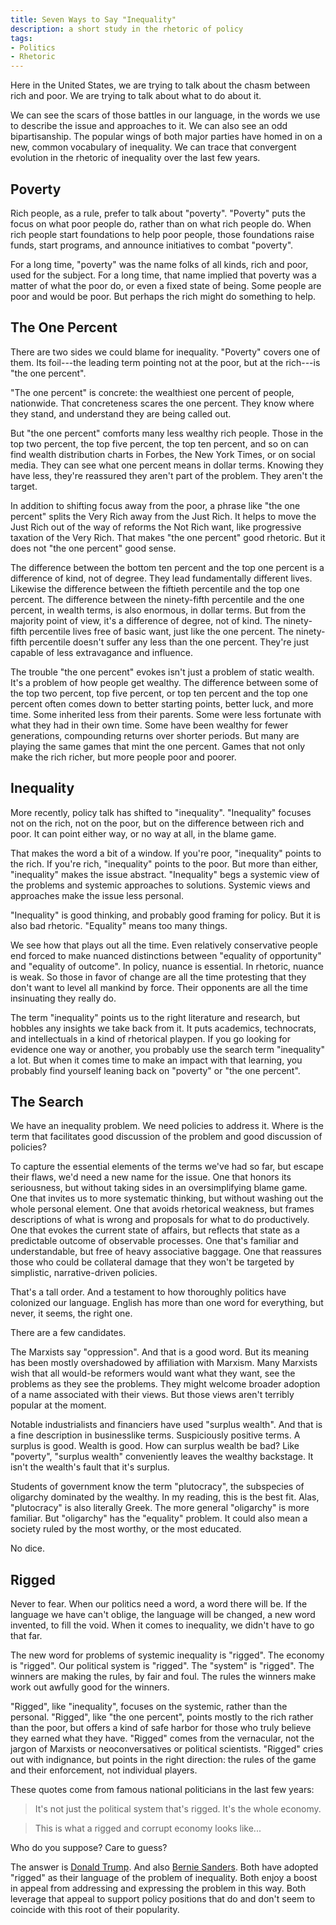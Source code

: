 ```yaml
---
title: Seven Ways to Say "Inequality"
description: a short study in the rhetoric of policy
tags:
- Politics
- Rhetoric
---
```


Here in the United States, we are trying to talk about the chasm between rich and poor.  We are trying to talk about what to do about it.

We can see the scars of those battles in our language, in the words we use to describe the issue and approaches to it.  We can also see an odd bipartisanship.  The popular wings of both major parties have homed in on a new, common vocabulary of inequality.  We can trace that convergent evolution in the rhetoric of inequality over the last few years.

## Poverty

Rich people, as a rule, prefer to talk about "poverty".  "Poverty" puts the focus on what poor people do, rather than on what rich people do.  When rich people start foundations to help poor people, those foundations raise funds, start programs, and announce initiatives to combat "poverty".

For a long time, "poverty" was the name folks of all kinds, rich and poor, used for the subject.  For a long time, that name implied that poverty was a matter of what the poor do, or even a fixed state of being.  Some people are poor and would be poor.  But perhaps the rich might do something to help.

## The One Percent

There are two sides we could blame for inequality.  "Poverty" covers one of them.  Its foil---the leading term pointing not at the poor, but at the rich---is "the one percent".

"The one percent" is concrete: the wealthiest one percent of people, nationwide.  That concreteness scares the one percent.  They know where they stand, and understand they are being called out.

But "the one percent" comforts many less wealthy rich people.  Those in the top two percent, the top five percent, the top ten percent, and so on can find wealth distribution charts in Forbes, the New York Times, or on social media.  They can see what one percent means in dollar terms.  Knowing they have less, they're reassured they aren't part of the problem.  They aren't the target.

In addition to shifting focus away from the poor, a phrase like "the one percent" splits the Very Rich away from the Just Rich.  It helps to move the Just Rich out of the way of reforms the Not Rich want, like progressive taxation of the Very Rich.  That makes "the one percent" good rhetoric.  But it does not "the one percent" good sense.

The difference between the bottom ten percent and the top one percent is a difference of kind, not of degree.  They lead fundamentally different lives.  Likewise the difference between the fiftieth percentile and the top one percent.  The difference between the ninety-fifth percentile and the one percent, in wealth terms, is also enormous, in dollar terms.  But from the majority point of view, it's a difference of degree, not of kind.  The ninety-fifth percentile lives free of basic want, just like the one percent.  The ninety-fifth percentile doesn't suffer any less than the one percent.  They're just capable of less extravagance and influence.

The trouble "the one percent" evokes isn't just a problem of static wealth.  It's a problem of how people get wealthy.  The difference between some of the top two percent, top five percent, or top ten percent and the top one percent often comes down to better starting points, better luck, and more time.  Some inherited less from their parents.  Some were less fortunate with what they had in their own time.  Some have been wealthy for fewer generations, compounding returns over shorter periods.  But many are playing the same games that mint the one percent.  Games that not only make the rich richer, but more people poor and poorer.

## Inequality

More recently, policy talk has shifted to "inequality".  "Inequality" focuses not on the rich, not on the poor, but on the difference between rich and poor.  It can point either way, or no way at all, in the blame game.

That makes the word a bit of a window.  If you're poor, "inequality" points to the rich.  If you're rich, "inequality" points to the poor.  But more than either, "inequality" makes the issue abstract.  "Inequality" begs a systemic view of the problems and systemic approaches to solutions.  Systemic views and approaches make the issue less personal.

"Inequality" is good thinking, and probably good framing for policy.  But it is also bad rhetoric.  "Equality" means too many things.

We see how that plays out all the time.  Even relatively conservative people end forced to make nuanced distinctions between "equality of opportunity" and "equality of outcome".  In policy, nuance is essential.  In rhetoric, nuance is weak.  So those in favor of change are all the time protesting that they don't want to level all mankind by force.  Their opponents are all the time insinuating they really do.

The term "inequality" points us to the right literature and research, but hobbles any insights we take back from it.  It puts academics, technocrats, and intellectuals in a kind of rhetorical playpen.  If you go looking for evidence one way or another, you probably use the search term "inequality" a lot.  But when it comes time to make an impact with that learning, you probably find yourself leaning back on "poverty" or "the one percent".

## The Search

We have an inequality problem.  We need policies to address it.  Where is the term that facilitates good discussion of the problem and good discussion of policies?

To capture the essential elements of the terms we've had so far, but escape their flaws, we'd need a new name for the issue.  One that honors its seriousness, but without taking sides in an oversimplifying blame game.  One that invites us to more systematic thinking, but without washing out the whole personal element.  One that avoids rhetorical weakness, but frames descriptions of what is wrong and proposals for what to do productively.  One that evokes the current state of affairs, but reflects that state as a predictable outcome of observable processes.  One that's familiar and understandable, but free of heavy associative baggage.  One that reassures those who could be collateral damage that they won't be targeted by simplistic, narrative-driven policies.

That's a tall order.  And a testament to how thoroughly politics have colonized our language.  English has more than one word for everything, but never, it seems, the right one.

There are a few candidates.

The Marxists say "oppression".  And that is a good word.  But its meaning has been mostly overshadowed by affiliation with Marxism.  Many Marxists wish that all would-be reformers would want what they want, see the problems as they see the problems.  They might welcome broader adoption of a name associated with their views.  But those views aren't terribly popular at the moment.

Notable industrialists and financiers have used "surplus wealth".  And that is a fine description in businesslike terms.  Suspiciously positive terms.  A surplus is good.  Wealth is good.  How can surplus wealth be bad?  Like "poverty", "surplus wealth" conveniently leaves the wealthy backstage.  It isn't the wealth's fault that it's surplus.

Students of government know the term "plutocracy", the subspecies of oligarchy dominated by the wealthy.  In my reading, this is the best fit.  Alas, "plutocracy" is also literally Greek.  The more general "oligarchy" is more familiar.  But "oligarchy" has the "equality" problem.  It could also mean a society ruled by the most worthy, or the most educated.

No dice.

## Rigged

Never to fear.  When our politics need a word, a word there will be.  If the language we have can't oblige, the language will be changed, a new word invented, to fill the void.  When it comes to inequality, we didn't have to go that far.

The new word for problems of systemic inequality is "rigged".  The economy is "rigged".  Our political system is "rigged".  The "system" is "rigged".  The winners are making the rules, by fair and foul.  The rules the winners make work out awfully good for the winners.

"Rigged", like "inequality", focuses on the systemic, rather than the personal.  "Rigged", like "the one percent", points mostly to the rich rather than the poor, but offers a kind of safe harbor for those who truly believe they earned what they have.  "Rigged" comes from the vernacular, not the jargon of Marxists or neoconversatives or political scientists.  "Rigged" cries out with indignance, but points in the right direction: the rules of the game and their enforcement, not individual players.

These quotes come from famous national politicians in the last few years:

> It's not just the political system that's rigged.  It's the whole economy.

> This is what a rigged and corrupt economy looks like...

Who do you suppose?  Care to guess?

The answer is [Donald Trump](https://money.cnn.com/2016/06/22/news/economy/donald-trump-rigged-economy/).  And also [Bernie Sanders](https://twitter.com/BernieSanders/status/1258781182109548544).  Both have adopted "rigged" as their language of the problem of inequality.  Both enjoy a boost in appeal from addressing and expressing the problem in this way.  Both leverage that appeal to support policy positions that do and don't seem to coincide with this root of their popularity.

